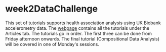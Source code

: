 # week2DataChallenge
This set of tutorials supports health association analysis using UK Biobank accelerometry data. The [webpage](https://activitymonitoring.github.io/week2DataChallenge/) contains all the tutorials under the Articles tab. The tutorials go in order. The first three can be done from Friday afternoon onwards. The final tutorial (Compositional Data Analysis) will be covered in one of Monday's sessions. 
